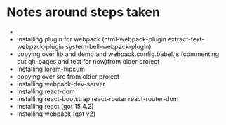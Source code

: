 # Notes around steps taken

- 
- installing plugin for webpack (html-webpack-plugin extract-text-webpack-plugin system-bell-webpack-plugin)
- copying over lib and demo and webpack.config.babel.js (commenting out gh-pages and test for now)from older project
- installing lorem-hipsum
- copying over src from older project
- installing webpack-dev-server
- installing react-dom
- installing react-bootstrap react-router react-router-dom
- installing react (got 15.4.2)
- installing webpack (got v2)
